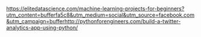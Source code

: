 https://elitedatascience.com/machine-learning-projects-for-beginners?utm_content=bufferfa5c8&utm_medium=social&utm_source=facebook.com&utm_campaign=bufferhttp://pythonforengineers.com/build-a-twitter-analytics-app-using-python/
